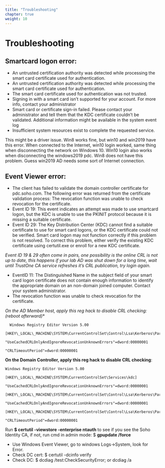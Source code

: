 ```yaml
---
title: "Troubleshooting"
chapter: true
weight: 10
---
```


# Troubleshooting
## Smartcard logon error:
- An untrusted certification authority was detected while processing the smart card certificate used for authentication.
- An untrusted certification authority was detected while processing the smart card certificate used for authentication.
- The smart card certificate used for authentication was not trusted.
- Signing in with a smart card isn’t supported for your account. For more info, contact your administrator
- Smart card or certificate sign-in failed. Please contact your administrator and tell them that the KDC certificate couldn’t be validated. Additional information might be available in the system event log
- Insufficient system resources exist to complete the requested service.
   
This might be a driver issue. Win8 works fine, but win10 and win2019 have this error. When connected to the Internet, win10 login worked, same thing when disconnecting the network on Windows 10. Win10 login also works when disconnecting the windows2019 pdc. Win8 does not have this problem. Guess win2019 AD needs some sort of Internet connection.

## Event Viewer error:
- The client has failed to validate the domain controller certificate for pdc.soho.com. The following error was returned from the certificate validation process: The revocation function was unable to check revocation for the certificate.
- Event ID 19: This event indicates an attempt was made to use smartcard logon, but the KDC is unable to use the PKINIT protocol because it is missing a suitable certificate.
- Event ID 29: The Key Distribution Center (KDC) cannot find a suitable certificate to use for smart card logons, or the KDC certificate could not be verified. Smart card logon may not function correctly if this problem is not resolved. To correct this problem, either verify the existing KDC certificate using certutil.exe or enroll for a new KDC certificate.
  
*Event ID 19 & 29 often come in pairs, one possibility is the online CRL is not up to date, this happens if your lab AD was shut down for a long time, wait until TrustOne CA service refreshes it’s CRL publication, try login again.*

- EventID 11: The Distinguished Name in the subject field of your smart card logon certificate does not contain enough information to identify the appropriate domain on an non-domain joined computer. Contact your system administrator.
- The revocation function was unable to check revocation for the certificate.
  
*On the AD Member host, apply this reg hack to disable CRL checking: (reboot afterward)**
```
  Windows Registry Editor Version 5.00

[HKEY\_LOCAL\_MACHINE\SYSTEM\CurrentControlSet\Control\Lsa\Kerberos\Parameters]

"UseCachedCRLOnlyAndIgnoreRevocationUnknownErrors"=dword:00000001

"CRLTimeoutPeriod"=dword:00000001
```

**On the Domain Controller, apply this reg hack to disable CRL checking**:
```
Windows Registry Editor Version 5.00

[HKEY\_LOCAL\_MACHINE\SYSTEM\CurrentControlSet\Services\kdc]

"UseCachedCRLOnlyAndIgnoreRevocationUnknownErrors"=dword:00000001

[HKEY\_LOCAL\_MACHINE\SYSTEM\CurrentControlSet\Control\Lsa\Kerberos\Parameters]

"UseCachedCRLOnlyAndIgnoreRevocationUnknownErrors"=dword:00000001

[HKEY\_LOCAL\_MACHINE\SYSTEM\CurrentControlSet\Control\Lsa\Kerberos\Parameters]

"CRLTimeoutPeriod"=dword:00000001
```
Run **$ certutil -viewstore -enterprise ntauth** to see if you see the Soho Identity CA, if not, run cmd in admin mode: $ **gpupdate /force**

- Use Windows Event Viewer, go to windows Logs->System, look for Error.
- Check DC cert: $ certutil -dcinfo verify
- Check DC: $ dcdiag /test:CheckSecurityError; or dcdiag /a
